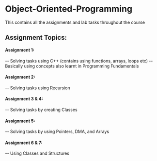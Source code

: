 # Object-Oriented-Programming
This contains all the assignments and lab tasks throughout the course

## Assignment Topics:
#### Assignment 1:
-- Solving tasks using C++ (contains using functions, arrays, loops etc)
-- Basically using concepts also learnt in Programming Fundamentals

#### Assignment 2:
-- Solving tasks using Recursion

#### Assignment 3 & 4:
-- Solving tasks by creating Classes

#### Assignment 5:
-- Solving tasks by using Pointers, DMA, and Arrays

#### Assignment 6 & 7:
-- Using Classes and Structures
